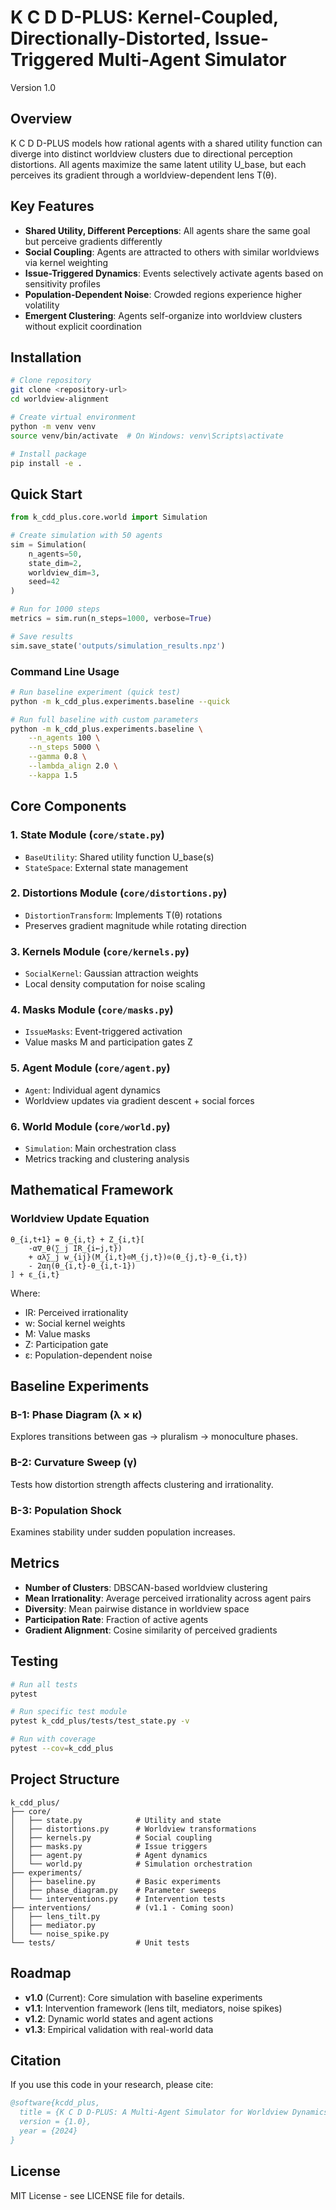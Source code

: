 # K C D D-PLUS: Kernel-Coupled, Directionally-Distorted, Issue-Triggered Multi-Agent Simulator

Version 1.0

## Overview

K C D D-PLUS models how rational agents with a shared utility function can diverge into distinct worldview clusters due to directional perception distortions. All agents maximize the same latent utility U_base, but each perceives its gradient through a worldview-dependent lens T(θ).

## Key Features

- **Shared Utility, Different Perceptions**: All agents share the same goal but perceive gradients differently
- **Social Coupling**: Agents are attracted to others with similar worldviews via kernel weighting
- **Issue-Triggered Dynamics**: Events selectively activate agents based on sensitivity profiles
- **Population-Dependent Noise**: Crowded regions experience higher volatility
- **Emergent Clustering**: Agents self-organize into worldview clusters without explicit coordination

## Installation

```bash
# Clone repository
git clone <repository-url>
cd worldview-alignment

# Create virtual environment
python -m venv venv
source venv/bin/activate  # On Windows: venv\Scripts\activate

# Install package
pip install -e .
```

## Quick Start

```python
from k_cdd_plus.core.world import Simulation

# Create simulation with 50 agents
sim = Simulation(
    n_agents=50,
    state_dim=2,
    worldview_dim=3,
    seed=42
)

# Run for 1000 steps
metrics = sim.run(n_steps=1000, verbose=True)

# Save results
sim.save_state('outputs/simulation_results.npz')
```

### Command Line Usage

```bash
# Run baseline experiment (quick test)
python -m k_cdd_plus.experiments.baseline --quick

# Run full baseline with custom parameters
python -m k_cdd_plus.experiments.baseline \
    --n_agents 100 \
    --n_steps 5000 \
    --gamma 0.8 \
    --lambda_align 2.0 \
    --kappa 1.5
```

## Core Components

### 1. State Module (`core/state.py`)
- `BaseUtility`: Shared utility function U_base(s)
- `StateSpace`: External state management

### 2. Distortions Module (`core/distortions.py`)
- `DistortionTransform`: Implements T(θ) rotations
- Preserves gradient magnitude while rotating direction

### 3. Kernels Module (`core/kernels.py`)
- `SocialKernel`: Gaussian attraction weights
- Local density computation for noise scaling

### 4. Masks Module (`core/masks.py`)
- `IssueMasks`: Event-triggered activation
- Value masks M and participation gates Z

### 5. Agent Module (`core/agent.py`)
- `Agent`: Individual agent dynamics
- Worldview updates via gradient descent + social forces

### 6. World Module (`core/world.py`)
- `Simulation`: Main orchestration class
- Metrics tracking and clustering analysis

## Mathematical Framework

### Worldview Update Equation

```
θ_{i,t+1} = θ_{i,t} + Z_{i,t}[
    -α∇_θ(∑_j IR_{i←j,t})
    + αλ∑_j w_{ij}(M_{i,t}⊙M_{j,t})⊙(θ_{j,t}-θ_{i,t})
    - 2αη(θ_{i,t}-θ_{i,t-1})
] + ε_{i,t}
```

Where:
- IR: Perceived irrationality
- w: Social kernel weights
- M: Value masks
- Z: Participation gate
- ε: Population-dependent noise

## Baseline Experiments

### B-1: Phase Diagram (λ × κ)
Explores transitions between gas → pluralism → monoculture phases.

### B-2: Curvature Sweep (γ)
Tests how distortion strength affects clustering and irrationality.

### B-3: Population Shock
Examines stability under sudden population increases.

## Metrics

- **Number of Clusters**: DBSCAN-based worldview clustering
- **Mean Irrationality**: Average perceived irrationality across agent pairs
- **Diversity**: Mean pairwise distance in worldview space
- **Participation Rate**: Fraction of active agents
- **Gradient Alignment**: Cosine similarity of perceived gradients

## Testing

```bash
# Run all tests
pytest

# Run specific test module
pytest k_cdd_plus/tests/test_state.py -v

# Run with coverage
pytest --cov=k_cdd_plus
```

## Project Structure

```
k_cdd_plus/
├── core/
│   ├── state.py            # Utility and state
│   ├── distortions.py      # Worldview transformations
│   ├── kernels.py          # Social coupling
│   ├── masks.py            # Issue triggers
│   ├── agent.py            # Agent dynamics
│   └── world.py            # Simulation orchestration
├── experiments/
│   ├── baseline.py         # Basic experiments
│   ├── phase_diagram.py    # Parameter sweeps
│   └── interventions.py    # Intervention tests
├── interventions/          # (v1.1 - Coming soon)
│   ├── lens_tilt.py
│   ├── mediator.py
│   └── noise_spike.py
└── tests/                  # Unit tests
```

## Roadmap

- **v1.0** (Current): Core simulation with baseline experiments
- **v1.1**: Intervention framework (lens tilt, mediators, noise spikes)
- **v1.2**: Dynamic world states and agent actions
- **v1.3**: Empirical validation with real-world data

## Citation

If you use this code in your research, please cite:

```bibtex
@software{kcdd_plus,
  title = {K C D D-PLUS: A Multi-Agent Simulator for Worldview Dynamics},
  version = {1.0},
  year = {2024}
}
```

## License

MIT License - see LICENSE file for details.